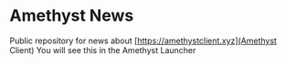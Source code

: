 # Amethyst News

Public repository for news about [https://amethystclient.xyz](Amethyst Client)
You will see this in the Amethyst Launcher
